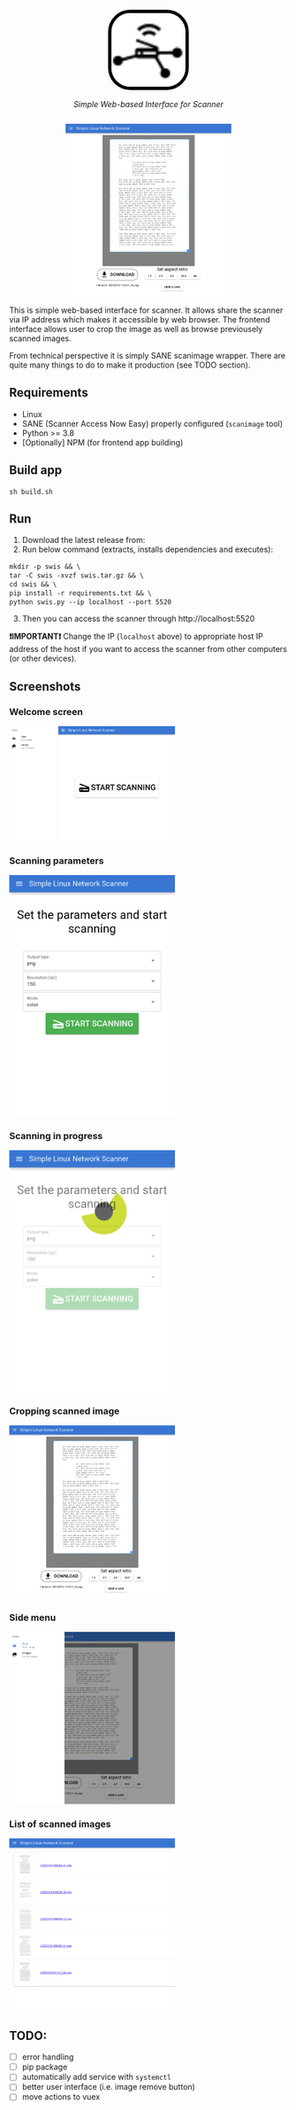 <p align="center">
    <img src="logo.svg" style="width: 100pt; background: white; border-radius: 30pt; border: 5pt solid black" alt="StaticPIE" />
</p>
<p align="center">
    <em>Simple Web-based Interface for Scanner</em>
</p>

<p align="center" style="margin-top: 20pt;">
    <img src="screenshots/04-cropping.png" width="300">
</p>

This is simple web-based interface for scanner. It allows share the scanner via IP address which makes it accessible by web browser. The frontend interface allows user to crop the image as well as browse previousely scanned images.

From technical perspective it is simply SANE scanimage wrapper. There are quite many things to do to make it production (see TODO section).

## Requirements

- Linux
- SANE (Scanner Access Now Easy) properly configured (`scanimage` tool)
- Python >= 3.8
- [Optionally] NPM (for frontend app building)


## Build app

```
sh build.sh
```

## Run

1. Download the latest release from: 
2. Run below command (extracts, installs dependencies and executes):

```
mkdir -p swis && \
tar -C swis -xvzf swis.tar.gz && \
cd swis && \
pip install -r requirements.txt && \
python swis.py --ip localhost --port 5520
```

3. Then you can access the scanner through http://localhost:5520

**❗IMPORTANT❗** Change the IP (`localhost` above) to appropriate host IP address of the host if you want to access the scanner from other computers (or other devices).


## Screenshots

### Welcome screen
<img src="screenshots/01-welcome-screen.png" width="300">

### Scanning parameters
<img src="screenshots/02-scanning-params.png" width="300">

### Scanning in progress
<img src="screenshots/03-scanning-progress.png" width="300">

### Cropping scanned image
<img src="screenshots/04-cropping.png" width="300">

### Side menu
<img src="screenshots/05-menu.png" width="300">

### List of scanned images
<img src="screenshots/06-list.png" width="300">


## TODO:

- [ ] error handling
- [ ] pip package
- [ ] automatically add service with `systemctl`
- [ ] better user interface (i.e. image remove button)
- [ ] move actions to vuex
